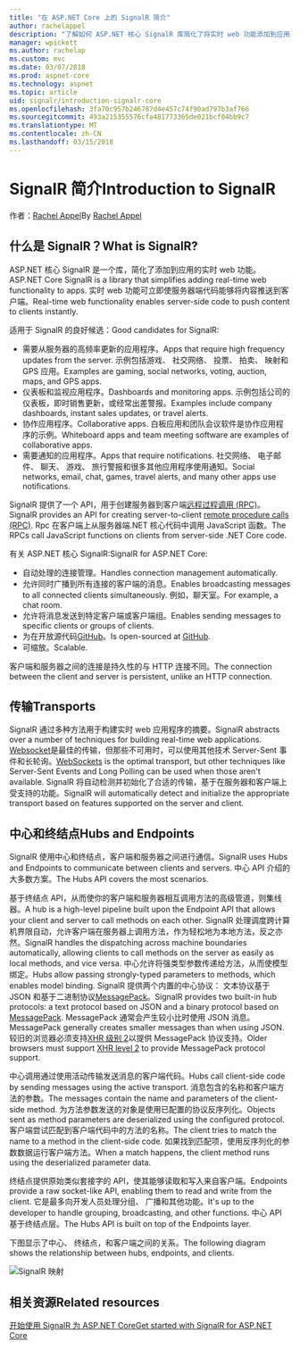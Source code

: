 ```yaml
---
title: "在 ASP.NET Core 上的 SignalR 简介"
author: rachelappel
description: "了解如何 ASP.NET 核心 SignalR 库简化了将实时 web 功能添加到应用。"
manager: wpickett
ms.author: rachelap
ms.custom: mvc
ms.date: 03/07/2018
ms.prod: aspnet-core
ms.technology: aspnet
ms.topic: article
uid: signalr/introduction-signalr-core
ms.openlocfilehash: 3fa70c957b246787d4e457c74f90ad797b3af766
ms.sourcegitcommit: 493a215355576cfa481773365de021bcf04bb9c7
ms.translationtype: MT
ms.contentlocale: zh-CN
ms.lasthandoff: 03/15/2018
---
```

# <a name="introduction-to-signalr"></a><span data-ttu-id="989fb-103">SignalR 简介</span><span class="sxs-lookup"><span data-stu-id="989fb-103">Introduction to SignalR</span></span>

<span data-ttu-id="989fb-104">作者：[Rachel Appel](https://twitter.com/rachelappel)</span><span class="sxs-lookup"><span data-stu-id="989fb-104">By [Rachel Appel](https://twitter.com/rachelappel)</span></span>

## <a name="what-is-signalr"></a><span data-ttu-id="989fb-105">什么是 SignalR？</span><span class="sxs-lookup"><span data-stu-id="989fb-105">What is SignalR?</span></span>

<span data-ttu-id="989fb-106">ASP.NET 核心 SignalR 是一个库，简化了添加到应用的实时 web 功能。</span><span class="sxs-lookup"><span data-stu-id="989fb-106">ASP.NET Core SignalR is a library that simplifies adding real-time web functionality to apps.</span></span> <span data-ttu-id="989fb-107">实时 web 功能可立即使服务器端代码能够将内容推送到客户端。</span><span class="sxs-lookup"><span data-stu-id="989fb-107">Real-time web functionality enables server-side code to push content to clients instantly.</span></span>

<span data-ttu-id="989fb-108">适用于 SignalR 的良好候选：</span><span class="sxs-lookup"><span data-stu-id="989fb-108">Good candidates for SignalR:</span></span>

* <span data-ttu-id="989fb-109">需要从服务器的高频率更新的应用程序。</span><span class="sxs-lookup"><span data-stu-id="989fb-109">Apps that require high frequency updates from the server.</span></span> <span data-ttu-id="989fb-110">示例包括游戏、 社交网络、 投票、 拍卖、 映射和 GPS 应用。</span><span class="sxs-lookup"><span data-stu-id="989fb-110">Examples are gaming, social networks, voting, auction, maps, and GPS apps.</span></span>
* <span data-ttu-id="989fb-111">仪表板和监视应用程序。</span><span class="sxs-lookup"><span data-stu-id="989fb-111">Dashboards and monitoring apps.</span></span> <span data-ttu-id="989fb-112">示例包括公司的仪表板，即时销售更新，或经常出差警报。</span><span class="sxs-lookup"><span data-stu-id="989fb-112">Examples include company dashboards, instant sales updates, or travel alerts.</span></span>
* <span data-ttu-id="989fb-113">协作应用程序。</span><span class="sxs-lookup"><span data-stu-id="989fb-113">Collaborative apps.</span></span> <span data-ttu-id="989fb-114">白板应用和团队会议软件是协作应用程序的示例。</span><span class="sxs-lookup"><span data-stu-id="989fb-114">Whiteboard apps and team meeting software are examples of collaborative apps.</span></span>
* <span data-ttu-id="989fb-115">需要通知的应用程序。</span><span class="sxs-lookup"><span data-stu-id="989fb-115">Apps that require notifications.</span></span> <span data-ttu-id="989fb-116">社交网络、 电子邮件、 聊天、 游戏、 旅行警报和很多其他应用程序使用通知。</span><span class="sxs-lookup"><span data-stu-id="989fb-116">Social networks, email, chat, games, travel alerts, and many other apps use notifications.</span></span>

<span data-ttu-id="989fb-117">SignalR 提供了一个 API，用于创建服务器到客户端[远程过程调用 (RPC)](https://wikipedia.org/wiki/Remote_procedure_call)。</span><span class="sxs-lookup"><span data-stu-id="989fb-117">SignalR provides an API for creating server-to-client [remote procedure calls (RPC)](https://wikipedia.org/wiki/Remote_procedure_call).</span></span> <span data-ttu-id="989fb-118">Rpc 在客户端上从服务器端.NET 核心代码中调用 JavaScript 函数。</span><span class="sxs-lookup"><span data-stu-id="989fb-118">The RPCs call JavaScript functions on clients from server-side .NET Core code.</span></span>

<span data-ttu-id="989fb-119">有关 ASP.NET 核心 SignalR:</span><span class="sxs-lookup"><span data-stu-id="989fb-119">SignalR for ASP.NET Core:</span></span>

* <span data-ttu-id="989fb-120">自动处理的连接管理。</span><span class="sxs-lookup"><span data-stu-id="989fb-120">Handles connection management automatically.</span></span>
* <span data-ttu-id="989fb-121">允许同时广播到所有连接的客户端的消息。</span><span class="sxs-lookup"><span data-stu-id="989fb-121">Enables broadcasting messages to all connected clients simultaneously.</span></span> <span data-ttu-id="989fb-122">例如，聊天室。</span><span class="sxs-lookup"><span data-stu-id="989fb-122">For example, a chat room.</span></span>
* <span data-ttu-id="989fb-123">允许将消息发送到特定客户端或客户端组。</span><span class="sxs-lookup"><span data-stu-id="989fb-123">Enables sending messages to specific clients or groups of clients.</span></span>
* <span data-ttu-id="989fb-124">为在开放源代码[GitHub](https://github.com/aspnet/signalr)。</span><span class="sxs-lookup"><span data-stu-id="989fb-124">Is open-sourced at [GitHub](https://github.com/aspnet/signalr).</span></span>
* <span data-ttu-id="989fb-125">可缩放。</span><span class="sxs-lookup"><span data-stu-id="989fb-125">Scalable.</span></span>

<span data-ttu-id="989fb-126">客户端和服务器之间的连接是持久性的与 HTTP 连接不同。</span><span class="sxs-lookup"><span data-stu-id="989fb-126">The connection between the client and server is persistent, unlike an HTTP connection.</span></span>

## <a name="transports"></a><span data-ttu-id="989fb-127">传输</span><span class="sxs-lookup"><span data-stu-id="989fb-127">Transports</span></span>

<span data-ttu-id="989fb-128">SignalR 通过多种方法用于构建实时 web 应用程序的摘要。</span><span class="sxs-lookup"><span data-stu-id="989fb-128">SignalR abstracts over a number of techniques for building real-time web applications.</span></span> <span data-ttu-id="989fb-129">[Websocket](https://tools.ietf.org/html/rfc7118)是最佳的传输，但那些不可用时，可以使用其他技术 Server-Sent 事件和长轮询。</span><span class="sxs-lookup"><span data-stu-id="989fb-129">[WebSockets](https://tools.ietf.org/html/rfc7118) is the optimal transport, but other techniques like Server-Sent Events and Long Polling can be used when those aren't available.</span></span> <span data-ttu-id="989fb-130">SignalR 将自动检测并初始化了合适的传输，基于在服务器和客户端上受支持的功能。</span><span class="sxs-lookup"><span data-stu-id="989fb-130">SignalR will automatically detect and initialize the appropriate transport based on features supported on the server and client.</span></span>

## <a name="hubs-and-endpoints"></a><span data-ttu-id="989fb-131">中心和终结点</span><span class="sxs-lookup"><span data-stu-id="989fb-131">Hubs and Endpoints</span></span>

<span data-ttu-id="989fb-132">SignalR 使用中心和终结点，客户端和服务器之间进行通信。</span><span class="sxs-lookup"><span data-stu-id="989fb-132">SignalR uses Hubs and Endpoints to communicate between clients and servers.</span></span> <span data-ttu-id="989fb-133">中心 API 介绍的大多数方案。</span><span class="sxs-lookup"><span data-stu-id="989fb-133">The Hubs API covers the most scenarios.</span></span>

<span data-ttu-id="989fb-134">基于终结点 API，从而使你的客户端和服务器相互调用方法的高级管道，则集线器。</span><span class="sxs-lookup"><span data-stu-id="989fb-134">A hub is a high-level pipeline built upon the Endpoint API that allows your client and server to call methods on each other.</span></span> <span data-ttu-id="989fb-135">SignalR 处理调度跨计算机界限自动，允许客户端在服务器上调用方法，作为轻松地为本地方法，反之亦然。</span><span class="sxs-lookup"><span data-stu-id="989fb-135">SignalR handles the dispatching across machine boundaries automatically, allowing clients to call methods on the server as easily as local methods, and vice versa.</span></span> <span data-ttu-id="989fb-136">中心允许将强类型参数传递给方法，从而使模型绑定。</span><span class="sxs-lookup"><span data-stu-id="989fb-136">Hubs allow passing strongly-typed parameters to methods, which enables model binding.</span></span> <span data-ttu-id="989fb-137">SignalR 提供两个内置的中心协议： 文本协议基于 JSON 和基于二进制协议[MessagePack](https://msgpack.org/)。</span><span class="sxs-lookup"><span data-stu-id="989fb-137">SignalR provides two built-in hub protocols: a text protocol based on JSON and a binary protocol based on [MessagePack](https://msgpack.org/).</span></span>  <span data-ttu-id="989fb-138">MessagePack 通常会产生较小比时使用 JSON 消息。</span><span class="sxs-lookup"><span data-stu-id="989fb-138">MessagePack generally creates smaller messages than when using JSON.</span></span> <span data-ttu-id="989fb-139">较旧的浏览器必须支持[XHR 级别 2](https://caniuse.com/#feat=xhr2)以提供 MessagePack 协议支持。</span><span class="sxs-lookup"><span data-stu-id="989fb-139">Older browsers must support [XHR level 2](https://caniuse.com/#feat=xhr2) to provide MessagePack protocol support.</span></span>

<span data-ttu-id="989fb-140">中心调用通过使用活动传输发送消息的客户端代码。</span><span class="sxs-lookup"><span data-stu-id="989fb-140">Hubs call client-side code by sending messages using the active transport.</span></span> <span data-ttu-id="989fb-141">消息包含的名称和客户端方法的参数。</span><span class="sxs-lookup"><span data-stu-id="989fb-141">The messages contain the name and parameters of the client-side method.</span></span> <span data-ttu-id="989fb-142">为方法参数发送的对象是使用已配置的协议反序列化。</span><span class="sxs-lookup"><span data-stu-id="989fb-142">Objects sent as method parameters are deserialized using the configured protocol.</span></span> <span data-ttu-id="989fb-143">客户端尝试匹配到客户端代码中的方法的名称。</span><span class="sxs-lookup"><span data-stu-id="989fb-143">The client tries to match the name to a method in the client-side code.</span></span> <span data-ttu-id="989fb-144">如果找到匹配项，使用反序列化的参数数据运行客户端方法。</span><span class="sxs-lookup"><span data-stu-id="989fb-144">When a match happens, the client method runs using the deserialized parameter data.</span></span>

<span data-ttu-id="989fb-145">终结点提供原始类似套接字的 API，使其能够读取和写入来自客户端。</span><span class="sxs-lookup"><span data-stu-id="989fb-145">Endpoints provide a raw socket-like API, enabling them to read and write from the client.</span></span> <span data-ttu-id="989fb-146">它是最多向开发人员处理分组、 广播和其他功能。</span><span class="sxs-lookup"><span data-stu-id="989fb-146">It's up to the developer to handle grouping, broadcasting, and other functions.</span></span> <span data-ttu-id="989fb-147">中心 API 基于终结点层。</span><span class="sxs-lookup"><span data-stu-id="989fb-147">The Hubs API is built on top of the Endpoints layer.</span></span>

<span data-ttu-id="989fb-148">下图显示了中心、 终结点，和客户端之间的关系。</span><span class="sxs-lookup"><span data-stu-id="989fb-148">The following diagram shows the relationship between hubs, endpoints, and clients.</span></span>

![SignalR 映射](introduction-signalr-core/_static/signalr-core-architecture.png)

## <a name="related-resources"></a><span data-ttu-id="989fb-150">相关资源</span><span class="sxs-lookup"><span data-stu-id="989fb-150">Related resources</span></span>

[<span data-ttu-id="989fb-151">开始使用 SignalR 为 ASP.NET Core</span><span class="sxs-lookup"><span data-stu-id="989fb-151">Get started with SignalR for ASP.NET Core</span></span>](xref:signalr/get-started-signalr-core)
